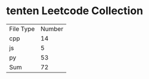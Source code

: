 # tenten Leetcode Collection

<table><tr><td>File Type</td><td>Number</td></tr><tr><td>cpp</td><td>14</td></tr><tr><td>js</td><td>5</td></tr><tr><td>py</td><td>53</td></tr><tr><td>Sum</td><td>72</td></tr></table>